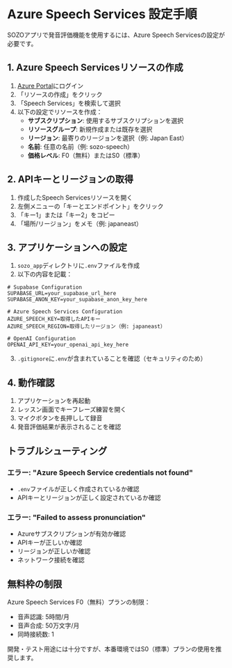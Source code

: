 # Azure Speech Services 設定手順

SOZOアプリで発音評価機能を使用するには、Azure Speech Servicesの設定が必要です。

## 1. Azure Speech Servicesリソースの作成

1. [Azure Portal](https://portal.azure.com/)にログイン
2. 「リソースの作成」をクリック
3. 「Speech Services」を検索して選択
4. 以下の設定でリソースを作成：
   - **サブスクリプション**: 使用するサブスクリプションを選択
   - **リソースグループ**: 新規作成または既存を選択
   - **リージョン**: 最寄りのリージョンを選択（例: Japan East）
   - **名前**: 任意の名前（例: sozo-speech）
   - **価格レベル**: F0（無料）またはS0（標準）

## 2. APIキーとリージョンの取得

1. 作成したSpeech Servicesリソースを開く
2. 左側メニューの「キーとエンドポイント」をクリック
3. 「キー1」または「キー2」をコピー
4. 「場所/リージョン」をメモ（例: japaneast）

## 3. アプリケーションへの設定

1. `sozo_app`ディレクトリに`.env`ファイルを作成
2. 以下の内容を記載：

```env
# Supabase Configuration
SUPABASE_URL=your_supabase_url_here
SUPABASE_ANON_KEY=your_supabase_anon_key_here

# Azure Speech Services Configuration
AZURE_SPEECH_KEY=取得したAPIキー
AZURE_SPEECH_REGION=取得したリージョン（例: japaneast）

# OpenAI Configuration
OPENAI_API_KEY=your_openai_api_key_here
```

3. `.gitignore`に`.env`が含まれていることを確認（セキュリティのため）

## 4. 動作確認

1. アプリケーションを再起動
2. レッスン画面でキーフレーズ練習を開く
3. マイクボタンを長押しして録音
4. 発音評価結果が表示されることを確認

## トラブルシューティング

### エラー: "Azure Speech Service credentials not found"
- `.env`ファイルが正しく作成されているか確認
- APIキーとリージョンが正しく設定されているか確認

### エラー: "Failed to assess pronunciation"
- Azureサブスクリプションが有効か確認
- APIキーが正しいか確認
- リージョンが正しいか確認
- ネットワーク接続を確認

## 無料枠の制限

Azure Speech Services F0（無料）プランの制限：
- 音声認識: 5時間/月
- 音声合成: 50万文字/月
- 同時接続数: 1

開発・テスト用途には十分ですが、本番環境ではS0（標準）プランの使用を推奨します。 